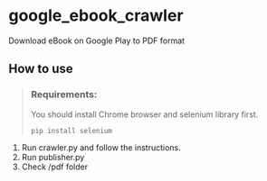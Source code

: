 # google_ebook_crawler
Download eBook on Google Play to PDF format

## How to use

> ### Requirements:
> 
> You should install Chrome browser and selenium library first.
> 
>     pip install selenium

1. Run crawler.py and follow the instructions.
2. Run publisher.py
3. Check /pdf folder

